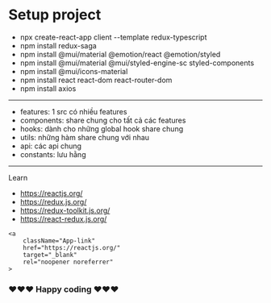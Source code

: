 # Setup project

- npx create-react-app client --template redux-typescript
- npm install redux-saga
- npm install @mui/material @emotion/react @emotion/styled
- npm install @mui/material @mui/styled-engine-sc styled-components
- npm install @mui/icons-material
- npm install react react-dom react-router-dom
- npm install axios

---

- features: 1 src có nhiều features
- components: share chung cho tất cả các features
- hooks: dành cho những global hook share chung
- utils: những hàm share chung với nhau
- api: các api chung
- constants: lưu hằng

---

Learn

- https://reactjs.org/
- https://redux.js.org/
- https://redux-toolkit.js.org/
- https://react-redux.js.org/

```
<a
    className="App-link"
    href="https://reactjs.org/"
    target="_blank"
    rel="noopener noreferrer"
>
```

### ❤️❤️❤️ Happy coding ❤️❤️❤️
